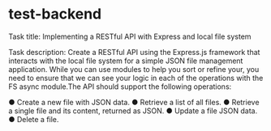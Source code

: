 # test-backend

Task title:
Implementing a RESTful API with Express and local file system

Task description:
Create a RESTful API using the Express.js framework that interacts with the local file system for a simple JSON file management application. While you can use modules to help you sort or refine your, you need to ensure that we can see your logic in each of the operations with the FS async module.The API should support the following operations:

● Create a new file with JSON data.
● Retrieve a list of all files.
● Retrieve a single file and its content, returned as JSON.
● Update a file JSON data.
● Delete a file.
